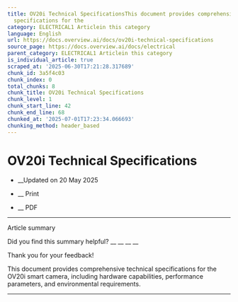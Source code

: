 ```yaml
---
title: OV20i Technical SpecificationsThis document provides comprehensive technical
  specifications for the
category: ELECTRICAL1 Articlein this category
language: English
url: https://docs.overview.ai/docs/ov20i-technical-specifications
source_page: https://docs.overview.ai/docs/electrical
parent_category: ELECTRICAL1 Articlein this category
is_individual_article: true
scraped_at: '2025-06-30T17:21:28.317689'
chunk_id: 3a5f4c03
chunk_index: 0
total_chunks: 8
chunk_title: OV20i Technical Specifications
chunk_level: 1
chunk_start_line: 42
chunk_end_line: 68
chunked_at: '2025-07-01T17:23:34.066693'
chunking_method: header_based
---
```


# OV20i Technical Specifications

  *  __Updated on 20 May 2025



  *  __ Print

  * __ PDF




* * *

Article summary

Did you find this summary helpful?  __ __ __ __

Thank you for your feedback\!

This document provides comprehensive technical specifications for the OV20i smart camera, including hardware capabilities, performance parameters, and environmental requirements.  


* * *
